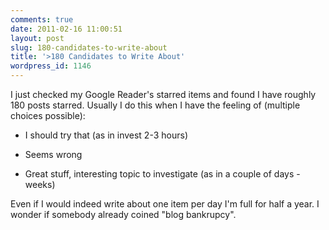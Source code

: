 ```yaml
---
comments: true
date: 2011-02-16 11:00:51
layout: post
slug: 180-candidates-to-write-about
title: '>180 Candidates to Write About'
wordpress_id: 1146
---
```


I just checked my Google Reader's starred items and found I have roughly 180 posts starred. Usually I do this when I have the feeling of (multiple choices possible):



	
  * I should try that (as in invest 2-3 hours)

	
  * Seems wrong

	
  * Great stuff, interesting topic to investigate (as in a couple of days - weeks)


Even if I would indeed write about one item per day I'm full for half a year. I wonder if somebody already coined "blog bankrupcy".
